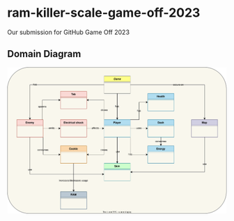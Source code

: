 # ram-killer-scale-game-off-2023

Our submission for GitHub Game Off 2023

## Domain Diagram
![Domain Diagram](./docs/domain-model.svg)